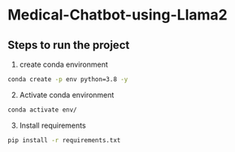 # Medical-Chatbot-using-Llama2

## Steps to run the project

1. create conda environment
```bash
conda create -p env python=3.8 -y
```
2. Activate conda environment
```bash
conda activate env/
```
3. Install requirements
```bash
pip install -r requirements.txt
```